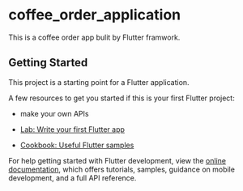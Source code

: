 # coffee_order_application

This is a coffee order app bulit by Flutter framwork.

## Getting Started

This project is a starting point for a Flutter application.

A few resources to get you started if this is your first Flutter project:
- make your own APIs

- [Lab: Write your first Flutter app](https://docs.flutter.dev/get-started/codelab)
- [Cookbook: Useful Flutter samples](https://docs.flutter.dev/cookbook)

For help getting started with Flutter development, view the
[online documentation](https://docs.flutter.dev/), which offers tutorials,
samples, guidance on mobile development, and a full API reference.
